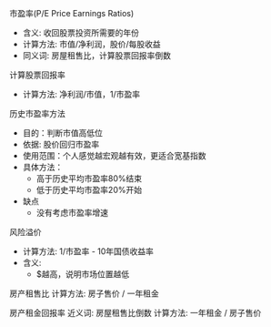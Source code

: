 市盈率(P/E Price Earnings Ratios) 
- 含义: 收回股票投资所需要的年份
- 计算方法: 市值/净利润，股价/每股收益
- 同义词: 房屋租售比，计算股票回报率倒数


计算股票回报率
- 计算方法: 净利润/市值，1/市盈率


历史市盈率方法
- 目的：判断市值高低位
- 依据: 股价回归市盈率
- 使用范围：个人感觉越宏观越有效，更适合宽基指数
- 具体方法：
  - 高于历史平均市盈率80%结束
  - 低于历史平均市盈率20%开始
- 缺点
  - 没有考虑市盈率增速


风险溢价
- 计算方法: 1/市盈率 - 10年国债收益率
- 含义: 
  - $越高，说明市场位置越低

房产租售比
计算方法: 房子售价 / 一年租金

房产租金回报率
近义词: 房屋租售比倒数
计算方法: 一年租金 / 房子售价

